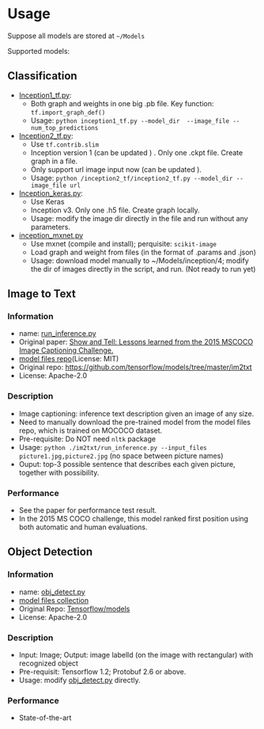 # Usage

Suppose all models are stored at `~/Models`

Supported models:

## Classification

- [Inception1_tf.py](./incpetion1_tf.py):
    + Both graph and weights in one big .pb file. Key function: `tf.import_graph_def()`
    + Usage: `python inception1_tf.py --model_dir  --image_file --num_top_predictions`
- [Inception2_tf.py](./inception2_tf/inception2_tf.py):
    + Use `tf.contrib.slim`
    + Inception version 1 (can be updated ) . Only one .ckpt file. Create graph in a file.
    + Only support url image input now (can be updated ).
    + Usage: `python /inception2_tf/inception2_tf.py --model_dir --image_file url`
- [Inception_keras.py](./inception_keras/inception_keras.py):
    + Use Keras
    + Inception v3. Only one .h5 file. Create graph locally.
    + Usage: modify the image dir directly in the file and run without any parameters.
- [inception_mxnet.py](./inception_mxnet.py)
    + Use mxnet (compile and install); perquisite: `scikit-image`
    + Load graph and weight from files (in the format of .params and .json)
    + Usage: download model manually to ~/Models/inception/4; modify the dir of images directly in the script, and run. (Not ready to run yet)


## Image to Text

### Information

- name: [run_inference.py](./im2txt/run_inference.py)
- Original paper: [Show and Tell: Lessons learned from the 2015 MSCOCO Image Captioning Challenge.](https://arxiv.org/abs/1609.06647)
- [model files repo](https://github.com/KranthiGV/Pretrained-Show-and-Tell-model)(License: MIT)
- Original repo: https://github.com/tensorflow/models/tree/master/im2txt
- License: Apache-2.0

### Description

- Image captioning: inference text description given an image of any size.
- Need to manually download the pre-trained model from the model files repo, which is trained on MOCOCO dataset.
- Pre-requisite: Do NOT need `nltk` package
- Usage: `python ./im2txt/run_inference.py --input_files picture1.jpg,picture2.jpg` (no space between picture names)
- Ouput: top-3 possible sentence that describes each given picture, together with possibility.

### Performance

- See the paper for performance test result.
- In the 2015 MS COCO challenge, this model ranked first position using both automatic and human evaluations.

## Object Detection

### Information
- name: [obj_detect.py](./object_detection/obj_detect.py)
- [model files collection](https://github.com/tensorflow/models/blob/master/object_detection/g3doc/detection_model_zoo.md)
- Original Repo: [Tensorflow/models](https://github.com/tensorflow/models/blob/master/object_detection)
- License: Apache-2.0

### Description

- Input: Image; Output: image labelld (on the image with rectangular) with recognized object
- Pre-requisit: Tensorflow 1.2; Protobuf 2.6 or above.
- Usage: modify [obj_detect.py](./object_detection/obj_detect.py) directly.

### Performance 

- State-of-the-art



